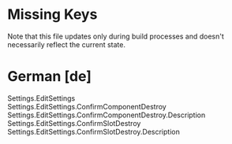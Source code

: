# Missing Keys
Note that this file updates only during build processes and doesn't necessarily reflect the current state.

# German [de]
Settings.EditSettings  
Settings.EditSettings.ConfirmComponentDestroy  
Settings.EditSettings.ConfirmComponentDestroy.Description  
Settings.EditSettings.ConfirmSlotDestroy  
Settings.EditSettings.ConfirmSlotDestroy.Description  

